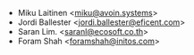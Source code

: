 - Miku Laitinen \<<miku@avoin.systems>\>
- Jordi Ballester \<<jordi.ballester@eficent.com>\>
- Saran Lim. \<<saranl@ecosoft.co.th>\>
- Foram Shah \<<foramshah@initos.com>\>
